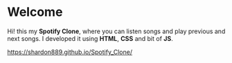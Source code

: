 ﻿# Welcome

Hi! this my  **Spotify Clone**, where you can listen songs and play previous and next songs. I developed it using **HTML**, **CSS** and bit of **JS**. 

https://shardon889.github.io/Spotify_Clone/






